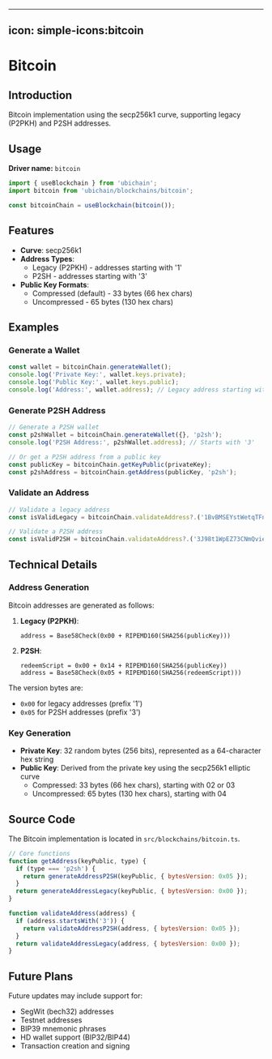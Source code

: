 ----
icon: simple-icons:bitcoin
---

# Bitcoin

## Introduction

Bitcoin implementation using the secp256k1 curve, supporting legacy (P2PKH) and P2SH addresses.

## Usage

**Driver name:** `bitcoin`

```js
import { useBlockchain } from 'ubichain';
import bitcoin from 'ubichain/blockchains/bitcoin';

const bitcoinChain = useBlockchain(bitcoin());
```

## Features

- **Curve**: secp256k1
- **Address Types**:
  - Legacy (P2PKH) - addresses starting with '1'
  - P2SH - addresses starting with '3'
- **Public Key Formats**:
  - Compressed (default) - 33 bytes (66 hex chars)
  - Uncompressed - 65 bytes (130 hex chars)

## Examples

### Generate a Wallet

```js
const wallet = bitcoinChain.generateWallet();
console.log('Private Key:', wallet.keys.private);
console.log('Public Key:', wallet.keys.public);
console.log('Address:', wallet.address); // Legacy address starting with '1'
```

### Generate P2SH Address

```js
// Generate a P2SH wallet
const p2shWallet = bitcoinChain.generateWallet({}, 'p2sh');
console.log('P2SH Address:', p2shWallet.address); // Starts with '3'

// Or get a P2SH address from a public key
const publicKey = bitcoinChain.getKeyPublic(privateKey);
const p2shAddress = bitcoinChain.getAddress(publicKey, 'p2sh');
```

### Validate an Address

```js
// Validate a legacy address
const isValidLegacy = bitcoinChain.validateAddress?.('1BvBMSEYstWetqTFn5Au4m4GFg7xJaNVN2');

// Validate a P2SH address
const isValidP2SH = bitcoinChain.validateAddress?.('3J98t1WpEZ73CNmQviecrnyiWrnqRhWNLy');
```

## Technical Details

### Address Generation

Bitcoin addresses are generated as follows:

1. **Legacy (P2PKH)**:
   ```
   address = Base58Check(0x00 + RIPEMD160(SHA256(publicKey)))
   ```

2. **P2SH**:
   ```
   redeemScript = 0x00 + 0x14 + RIPEMD160(SHA256(publicKey))
   address = Base58Check(0x05 + RIPEMD160(SHA256(redeemScript)))
   ```

The version bytes are:
- `0x00` for legacy addresses (prefix '1')
- `0x05` for P2SH addresses (prefix '3')

### Key Generation

- **Private Key**: 32 random bytes (256 bits), represented as a 64-character hex string
- **Public Key**: Derived from the private key using the secp256k1 elliptic curve
  - Compressed: 33 bytes (66 hex chars), starting with 02 or 03
  - Uncompressed: 65 bytes (130 hex chars), starting with 04

## Source Code

The Bitcoin implementation is located in `src/blockchains/bitcoin.ts`.

```js
// Core functions
function getAddress(keyPublic, type) {
  if (type === 'p2sh') {
    return generateAddressP2SH(keyPublic, { bytesVersion: 0x05 });
  }
  return generateAddressLegacy(keyPublic, { bytesVersion: 0x00 });
}

function validateAddress(address) {
  if (address.startsWith('3')) {
    return validateAddressP2SH(address, { bytesVersion: 0x05 });
  }
  return validateAddressLegacy(address, { bytesVersion: 0x00 });
}
```

## Future Plans

Future updates may include support for:
- SegWit (bech32) addresses
- Testnet addresses
- BIP39 mnemonic phrases
- HD wallet support (BIP32/BIP44)
- Transaction creation and signing